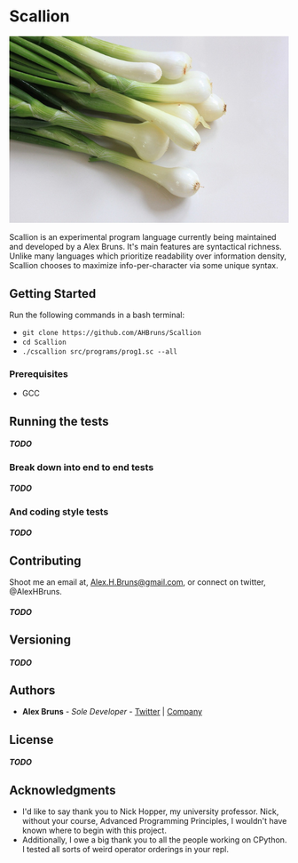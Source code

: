 # Scallion

![Scallion](assets/logo.jpeg)

Scallion is an experimental program language currently being maintained and developed by a Alex Bruns. It's main features are syntactical richness. Unlike many languages which prioritize readability over information density, Scallion chooses to maximize info-per-character via some unique syntax. 

## Getting Started

Run the following commands in a bash terminal:
- `git clone https://github.com/AHBruns/Scallion`
- `cd Scallion`
- `./cscallion src/programs/prog1.sc --all`

### Prerequisites

- GCC

## Running the tests

##### TODO

### Break down into end to end tests

##### TODO


### And coding style tests

##### TODO

## Contributing

Shoot me an email at, Alex.H.Bruns@gmail.com, or connect on twitter, @AlexHBruns.

##### TODO

## Versioning

##### TODO

## Authors

* **Alex Bruns** - *Sole Developer* - [Twitter](https://twitter.com/AlexHBruns) | [Company](https://topl.co/)

## License

##### TODO

## Acknowledgments

* I'd like to say thank you to Nick Hopper, my university professor. Nick, without your course, Advanced Programming Principles, I wouldn't have known where to begin with this project.
* Additionally, I owe a big thank you to all the people working on CPython. I tested all sorts of weird operator orderings in your repl.
